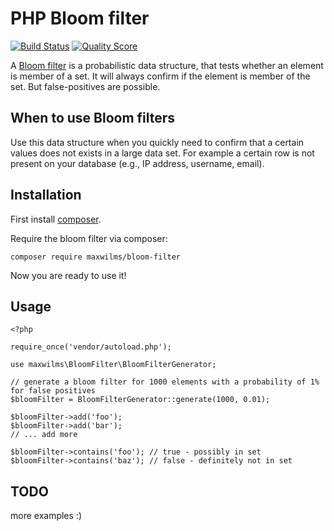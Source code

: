 PHP Bloom filter
================

[![Build Status](https://travis-ci.org/maxwilms/bloom-filter.svg?branch=master)](https://travis-ci.org/maxwilms/bloom-filter)
[![Quality Score](https://scrutinizer-ci.com/g/maxwilms/bloom-filter/badges/quality-score.png?b=master)](https://scrutinizer-ci.com/g/maxwilms/bloom-filter/)

A [Bloom filter](https://en.wikipedia.org/wiki/Bloom_filter) is a probabilistic data structure, that tests whether an element is member of a set. 
It will always confirm if the element is member of the set. But false-positives are possible.

When to use Bloom filters
-------------------------

Use this data structure when you quickly need to confirm that a certain values does not exists in a large data set.
For example a certain row is not present on your database (e.g., IP address, username, email).

Installation
------------

First install [composer](https://getcomposer.org/).

Require the bloom filter via composer:
~~~
composer require maxwilms/bloom-filter
~~~

Now you are ready to use it!

Usage
-----

~~~
<?php

require_once('vendor/autoload.php');

use maxwilms\BloomFilter\BloomFilterGenerator;

// generate a bloom filter for 1000 elements with a probability of 1% for false positives
$bloomFilter = BloomFilterGenerator::generate(1000, 0.01); 

$bloomFilter->add('foo');
$bloomFilter->add('bar');
// ... add more

$bloomFilter->contains('foo'); // true - possibly in set
$bloomFilter->contains('baz'); // false - definitely not in set

~~~

TODO
----

more examples :)




